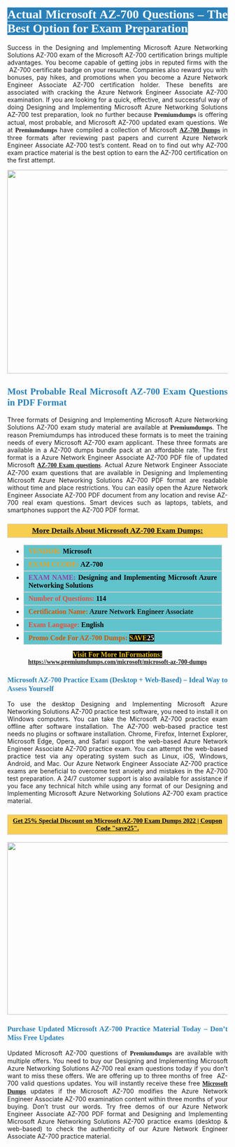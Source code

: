 <h1 style="text-align: justify;"><span style="color:#ffffff;"><span style="font-family:Georgia,serif;"><strong><span style="background-color:#2980b9;">Actual Microsoft AZ-700 Questions – The Best Option for Exam Preparation</span></strong></span></span></h1>

<p style="text-align: justify;">Success in the Designing and Implementing Microsoft Azure Networking Solutions AZ-700 exam of the Microsoft AZ-700 certification brings multiple advantages. You become capable of getting jobs in reputed firms with the  AZ-700 certificate badge on your resume. Companies also reward you with bonuses, pay hikes, and promotions when you become a Azure Network Engineer Associate AZ-700 certification holder. These benefits are associated with cracking the Azure Network Engineer Associate AZ-700 examination. If you are looking for a quick, effective, and successful way of doing Designing and Implementing Microsoft Azure Networking Solutions AZ-700 test preparation, look no further because <span style="font-family:Georgia,serif;"><strong>Premiumdumps</strong></span> is offering actual, most probable, and Microsoft AZ-700 updated exam questions. We at <span style="font-family:Georgia,serif;"><strong>Premiumdumps</strong></span> have compiled a collection of Microsoft <span style="font-family:Georgia,serif;"><strong><a href="https://www.premiumdumps.com/microsoft/microsoft-az-700-dumps">AZ-700 Dumps</a></strong></span> in three formats after reviewing past papers and current Azure Network Engineer Associate AZ-700 test’s content. Read on to find out why AZ-700 exam practice material is the best option to earn the AZ-700 certification on the first attempt.</p>

<p style="text-align: center;"><a href="https://www.premiumdumps.com/microsoft/microsoft-az-700-dumps"><img alt="" src="https://i.imgur.com/P39uA2n.jpeg" style="width: 700px; height: 465px;" /></a></p>

<h2 style="text-align: justify;"><span style="color:#2980b9;"><span style="font-family:Georgia,serif;"><strong>Most Probable Real Microsoft AZ-700 Exam Questions in PDF Format</strong></span></span></h2>

<p style="text-align: justify;">Three formats of Designing and Implementing Microsoft Azure Networking Solutions AZ-700 exam study material are available at <span style="font-family:Georgia,serif;"><strong>Premiumdumps</strong></span>. The reason Premiumdumps has introduced these formats is to meet the training needs of every Microsoft AZ-700 exam applicant. These three formats are available in a AZ-700 dumps bundle pack at an affordable rate. The first format is a Azure Network Engineer Associate AZ-700 PDF file of updated Microsoft <span style="font-family:Georgia,serif;"><strong><a href="https://www.premiumdumps.com/microsoft/microsoft-az-700-dumps">AZ-700 Exam questions</a></strong></span>. Actual Azure Network Engineer Associate AZ-700 exam questions that are available in Designing and Implementing Microsoft Azure Networking Solutions AZ-700 PDF format are readable without time and place restrictions. You can easily open the Azure Network Engineer Associate AZ-700 PDF document from any location and revise AZ-700 real exam questions. Smart devices such as laptops, tablets, and smartphones support the AZ-700 PDF format.</p>

<h3 style="background: #f7ce50; border: 1px solid rgb(204, 204, 204); padding: 5px 10px; text-align: center;"><span style="font-family:Georgia,serif;"><u><u><span style="color:#000000;"><span style="font-size:11pt"><span style="line-height:normal"><b><span style="font-size:13.0pt"><span cambria="">More Details About Microsoft AZ-700 Exam Dumps:</span></span></b></span></span></span></u></u></span></h3>

<ul>
	<li style="margin:0cm 10pt">
	<div style="background:#61c4cd; border: 1px solid rgb(204, 204, 204); padding: 5px 10px; text-align: justify;"><span style="font-family:Georgia,serif;"><span style="font-size:11pt"><span style="line-height:normal"><b><span style="font-size:12.0pt"><span new="" roman="" times=""><span style="color:#f39c12;">VENDOR:</span> <span style="color:#000000;">Microsoft</span></span></span></b></span></span></span></div>
	</li>
	<li style="margin:0cm 10pt">
	<div style="background: #61c4cd; border: 1px solid rgb(204, 204, 204); padding: 5px 10px; text-align: justify;"><span style="font-family:Georgia,serif;"><span style="font-size:11pt"><span style="line-height:normal"><b><span style="font-size:12.0pt"><span new="" roman="" times=""><span style="color:#f39c12;">EXAM CCODE:</span> <span style="color:#000000;">AZ-700</span></span></span></b></span></span></span></div>
	</li>
	<li style="margin:0cm 10pt">
	<div style="background: #61c4cd; border: 1px solid rgb(204, 204, 204); padding: 5px 10px; text-align: justify;"><span style="font-family:Georgia,serif;"><span style="font-size:11pt"><span style="line-height:normal"><b><span style="font-size:12.0pt"><span new="" roman="" times=""><span style="color:#8e44ad;">EXAM NAME:</span> <span style="color:#000000;">Designing and Implementing Microsoft Azure Networking Solutions</span></span></span></b></span></span></span></div>
	</li>
	<li style="margin:0cm 10pt">
	<div style="background: #61c4cd; border: 1px solid rgb(204, 204, 204); padding: 5px 10px;"><span style="font-family:Georgia,serif;"><span style="font-size:11pt"><span style="line-height:normal"><b><span style="font-size:12.0pt"><span new="" roman="" times=""><span style="color:#e74c3c;">Number of Questions:</span><span style="color:#000000;"><span style="color:#f1c40f;"> </span>114</span></span></span></b></span></span></span></div>
	</li>
	<li style="margin:0cm 10pt">
	<div style="background: #61c4cd; border: 1px solid rgb(204, 204, 204); padding: 5px 10px; text-align: justify;"><span style="font-family:Georgia,serif;"><span style="font-size:11pt"><span style="line-height:normal"><b><span style="font-size:12.0pt"><span new="" roman="" times=""><span style="color:#d35400;">Certification Name:</span> Azure Network Engineer Associate</span></span></b></span></span></span></div>
	</li>
	<li style="margin:0cm 10pt">
	<div style="background: #61c4cd; border: 1px solid rgb(204, 204, 204); padding: 5px 10px; text-align: justify;"><span style="font-family:Georgia,serif;"><span style="font-size:11pt"><span style="line-height:normal"><b><span style="font-size:12.0pt"><span new="" roman="" times=""><span style="color:#e74c3c;">Exam Language:</span> <span style="color:#000000;">English</span></span></span></b></span></span></span></div>
	</li>
	<li style="margin:0cm 10pt">
	<div style="background: #61c4cd; border: 1px solid rgb(204, 204, 204); padding: 5px 10px;"><span style="font-family:Georgia,serif;"><span style="font-size:11pt"><span style="line-height:normal"><b><span style="font-size:12.0pt"><span new="" roman="" times=""><span style="color:#d35400;">Promo Code For AZ-700 Dumps:</span><span style="color:#f1c40f;"> <span style="background-color:#000000;">SAVE</span></span><span style="color:#ffffff;"><span style="background-color:#000000;">25</span></span></span></span></b></span></span></span></div>
	</li>
</ul>

<p style="text-align: center;"><span style="font-family:Georgia,serif;"><strong><span style="font-size:16px;"><span style="color:#f1c40f;"><span style="background-color:#000000;">Visit For More InFormations:</span></span></span> <a href="https://www.premiumdumps.com/microsoft/microsoft-az-700-dumps">https://www.premiumdumps.com/microsoft/microsoft-az-700-dumps</a></strong></span></p>

<h3 style="text-align: justify;"><span style="color:#2980b9;"><span style="font-family:Georgia,serif;"><strong><strong><strong>Microsoft AZ-700 Practice Exam (Desktop + Web-Based) – Ideal Way to Assess Yourself</strong></strong></strong></span></span></h3>

<p style="text-align: justify;">To use the desktop Designing and Implementing Microsoft Azure Networking Solutions AZ-700 practice test software, you need to install it on Windows computers. You can take the Microsoft AZ-700 practice exam offline after software installation. The AZ-700 web-based practice test needs no plugins or software installation. Chrome, Firefox, Internet Explorer, Microsoft Edge, Opera, and Safari support the web-based Azure Network Engineer Associate AZ-700 practice exam. You can attempt the web-based practice test via any operating system such as Linux, iOS, Windows, Android, and Mac. Our Azure Network Engineer Associate AZ-700 practice exams are beneficial to overcome test anxiety and mistakes in the AZ-700 test preparation. A 24/7 customer support is also available for assistance if you face any technical hitch while using any format of our Designing and Implementing Microsoft Azure Networking Solutions AZ-700 exam practice material.</p>

<h3 style="background: rgb(247, 206, 80); border: 1px solid rgb(204, 204, 204); padding: 5px 10px; text-align: center;"><span style="font-family:Georgia,serif;"><u><span style="color:#000000;"><span style="font-size:11pt;"><span style="line-height:normal;"><b><span cambria="">Get 25% Special Discount on Microsoft AZ-700 Exam Dumps 2022 | Coupon Code "save25".</span></b></span></span></span></u></span></h3>

<p style="text-align: center;"><strong><strong><a href="https://www.premiumdumps.com/microsoft/microsoft-az-700-dumps"><img alt="" src="https://i.imgur.com/IafrsaO.jpg" style="width: 700px; height: 394px;" /></a></strong></strong></p>

<h3 style="text-align: justify;"><strong><span style="color:#2980b9;"><span style="font-family:Georgia,serif;"><strong><strong><strong>Purchase Updated Microsoft AZ-700 Practice Material Today – Don’t Miss Free Updates</strong></strong></strong></span></span></strong></h3>

<p style="text-align: justify;">Updated Microsoft AZ-700 questions of <span style="font-family:Georgia,serif;"><strong>Premiumdumps</strong></span> are available with multiple offers. You need to buy our Designing and Implementing Microsoft Azure Networking Solutions AZ-700 real exam questions today if you don’t want to miss these offers. We are offering up to three months of free  AZ-700 valid questions updates. You will instantly receive these free <span style="font-family:Georgia,serif;"><strong><a href="https://www.premiumdumps.com/microsoft-exam-dumps">Microsoft Dumps</a></strong></span> updates if the Microsoft AZ-700 modifies the Azure Network Engineer Associate AZ-700 examination content within three months of your buying. Don’t trust our words. Try free demos of our Azure Network Engineer Associate AZ-700 PDF format and Designing and Implementing Microsoft Azure Networking Solutions AZ-700 practice exams (desktop & web-based) to check the authenticity of our Azure Network Engineer Associate AZ-700 practice material.</p>
